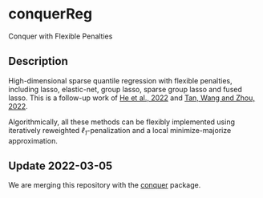 # conquerReg

Conquer with Flexible Penalties

## Description

High-dimensional sparse quantile regression with flexible penalties, including lasso, elastic-net, group lasso, sparse group lasso and fused lasso.
This is a follow-up work of [He et al., 2022](https://doi.org/10.1016/j.jeconom.2021.07.010) and [Tan, Wang and Zhou, 2022](https://doi.org/10.1111/rssb.12485). 

Algorithmically, all these methods can be flexibly implemented using iteratively reweighted *&ell;<sub>1</sub>*-penalization and a local minimize-majorize approximation.


## Update 2022-03-05

We are merging this repository with the [conquer](https://github.com/XiaoouPan/conquer) package.